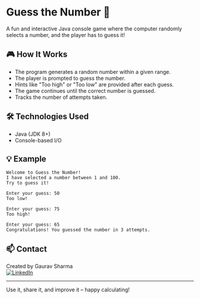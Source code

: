# Guess the Number 🎯

A fun and interactive Java console game where the computer randomly selects a number, and the player has to guess it!

## 🎮 How It Works

- The program generates a random number within a given range.
- The player is prompted to guess the number.
- Hints like "Too high" or "Too low" are provided after each guess.
- The game continues until the correct number is guessed.
- Tracks the number of attempts taken.

## 🛠 Technologies Used

- Java (JDK 8+)
- Console-based I/O

## 💡 Example

```plaintext
Welcome to Guess the Number!
I have selected a number between 1 and 100.
Try to guess it!

Enter your guess: 50
Too low!

Enter your guess: 75
Too high!

Enter your guess: 65
Congratulations! You guessed the number in 3 attempts.
```

## 📫 Contact

Created by Gaurav Sharma  
[![LinkedIn](https://img.shields.io/badge/LinkedIn--blue?logo=linkedin&logoColor=white)](https://www.linkedin.com/in/gaurav110601)

---

Use it, share it, and improve it – happy calculating!

